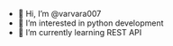 - 👋 Hi, I’m @varvara007
- 👀 I’m interested in python development
- 🌱 I’m currently learning REST API


